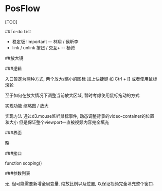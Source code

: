 # PosFlow

[TOC]

##To-do List

- 稳定版 !important -- 林翔 / 侯昕李
- link / unlink 按钮 / 交互+ -- 杨赟

##放大镜

###逻辑

入口暂定为两种方式, 两个放大/缩小的图标 加上快捷键 如 Ctrl + [] 或者使用鼠标滚轮

至于如何在放大情况下调整当前放大区域, 暂时考虑使用鼠标拖动的方式

实现功能 缩略图 / 放大

实现方法 通过d3.mouse监听鼠标事件, 动态调整背景的video-container的位置和大小 但是保证整个viewport一直被视频内容完全填充

###界面

略

###接口

function scoping()

###参数列表

无, 但可能需要新增全局变量, 缩放比例以及位置, 以保证视频完全填充整个窗口.
